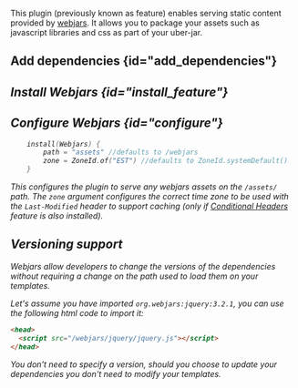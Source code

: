 [//]: # (title: Webjars)

<include src="lib.md" include-id="outdated_warning"/>

This plugin (previously known as feature) enables serving static content provided by [webjars](https://www.webjars.org/). It allows you to package your assets such
as javascript libraries and css as part of your uber-jar.

## Add dependencies {id="add_dependencies"}
<var name="feature_name" value="Webjars"/>
<var name="artifact_name" value="ktor-webjars"/>
<include src="lib.md" include-id="add_ktor_artifact_intro"/>
<include src="lib.md" include-id="add_ktor_artifact"/>

## Install Webjars {id="install_feature"}

<var name="feature_name" value="Webjars"/>
<include src="lib.md" include-id="install_feature"/>


## Configure Webjars {id="configure"}

```kotlin
    install(Webjars) {
        path = "assets" //defaults to /webjars
        zone = ZoneId.of("EST") //defaults to ZoneId.systemDefault()
    }
```

This configures the plugin to serve any webjars assets on the `/assets/` path. The `zone` argument configures the correct time zone to
be used with the `Last-Modified` header to support caching (only if [Conditional Headers](conditional_headers.md) feature is also installed).



## Versioning support

Webjars allow developers to change the versions of the dependencies without requiring a change on the path used to load them on your templates.

Let's assume you have imported `org.webjars:jquery:3.2.1`, you can use the following html code to import it:

```html
<head>
  <script src="/webjars/jquery/jquery.js"></script>
</head>  
```

You don't need to specify a version, should you choose to update your dependencies you don't need to modify your templates.